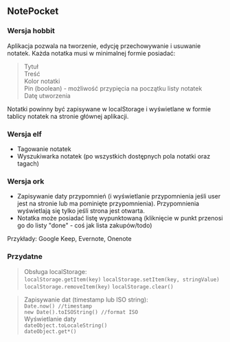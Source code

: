 ## NotePocket

### Wersja hobbit
Aplikacja pozwala na tworzenie, edycję przechowywanie i usuwanie notatek. Każda notatka musi w minimalnej formie posiadać:

> Tytuł  
> Treść  
> Kolor notatki  
> Pin (boolean) - możliwość przypięcia na początku listy notatek  
> Datę utworzenia

Notatki powinny być zapisywane w localStorage i wyświetlane w formie tablicy notatek na stronie głównej aplikacji.

### Wersja elf
- Tagowanie notatek  
- Wyszukiwarka notatek (po wszystkich dostępnych pola notatki oraz tagach)  


### Wersja ork
- Zapisywanie daty przypomnień (i wyświetlanie przypomnienia jeśli user jest na stronie lub ma pominięte przypomnienia). Przypomnienia wyświetlają się tylko jeśli strona jest otwarta.
- Notatka może posiadać listę wypunktowaną (kliknięcie w punkt przenosi go do listy "done" - coś jak lista zakupów/todo)  

Przykłady: Google Keep, Evernote, Onenote

### Przydatne
> Obsługa localStorage:  
> ```localStorage.getItem(key)```
> ```localStorage.setItem(key, stringValue)```
> ```localStorage.removeItem(key)```
> ```localStorage.clear()```

> Zapisywanie dat (timestamp lub ISO string):   
> ``` Date.now() //timestamp ```  
> ``` new Date().toISOString() //format ISO ```  
> Wyświetlanie daty  
> ``` dateObject.toLocaleString() ```  
> ``` dateObject.get*() ```